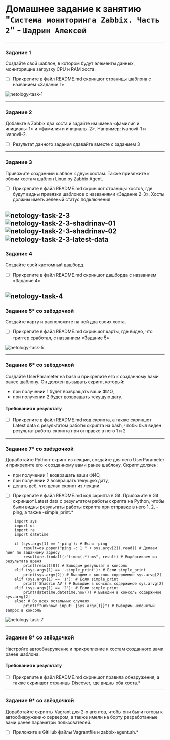 # Домашнее задание к занятию "`Система мониторинга Zabbix. Часть 2`" - `Шадрин Алексей`

---

### Задание 1
Создайте свой шаблон, в котором будут элементы данных, мониторящие загрузку CPU и RAM хоста.

- [ ] Прикрепите в файл README.md скриншот страницы шаблона с названием «Задание 1»

![netology-task-1](https://github.com/AleksShadrin/netology/blob/main/9-03-ZabbixPart2/1.png)

 ---

### Задание 2
Добавьте в Zabbix два хоста и задайте им имена <фамилия и инициалы-1> и <фамилия и инициалы-2>. Например: ivanovii-1 и ivanovii-2.

- [ ] Результат данного задания сдавайте вместе с заданием 3
 ---

### Задание 3
Привяжите созданный шаблон к двум хостам. Также привяжите к обоим хостам шаблон Linux by Zabbix Agent.

- [ ] Прикрепите в файл README.md скриншот страницы хостов, где будут видны привязки шаблонов с названиями «Задание 2-3». Хосты должны иметь зелёный статус подключения

![netology-task-2-3](https://github.com/AleksShadrin/netology/blob/main/9-03-ZabbixPart2/2.png)
![netology-task-2-3-shadrinav-01](https://github.com/AleksShadrin/netology/blob/main/9-03-ZabbixPart2/3.png)
![netology-task-2-3-shadrinav-02](https://github.com/AleksShadrin/netology/blob/main/9-03-ZabbixPart2/4.png)
![netology-task-2-3-latest-data](https://github.com/AleksShadrin/netology/blob/main/9-03-ZabbixPart2/5.png)
 ---

### Задание 4
Создайте свой кастомный дашборд.

- [ ] Прикрепите в файл README.md скриншот дашборда с названием «Задание 4»

![netology-task-4](https://github.com/AleksShadrin/netology/blob/main/9-03-ZabbixPart2/6.png)
 ---

### Задание 5* со звёздочкой
Создайте карту и расположите на ней два своих хоста.

- [ ] Прикрепите в файл README.md скриншот карты, где видно, что триггер сработал, с названием «Задание 5» 

![netology-task-5](https://github.com/AleksShadrin/netology/blob/main/9-03-ZabbixPart2/7.png)

 ---

### Задание 6* со звёздочкой
Создайте UserParameter на bash и прикрепите его к созданному вами ранее шаблону. Он должен вызывать скрипт, который:
- при получении 1 будет возвращать ваши ФИО,
- при получении 2 будет возвращать текущую дату.

#### Требования к результату
- [ ] Прикрепите в файл README.md код скрипта, а также скриншот Latest data с результатом работы скрипта на bash, чтобы был виден результат работы скрипта при отправке в него 1 и 2
 
 ---

### Задание 7* со звёздочкой
Доработайте Python-скрипт из лекции, создайте для него UserParameter и прикрепите его к созданному вами ранее шаблону. 
Скрипт должен:
- при получении 1 возвращать ваши ФИО,
- при получении 2 возвращать текущую дату,
- делать всё, что делал скрипт из лекции.

- [ ] Прикрепите в файл README.md код скрипта в Git. Приложите в Git скриншот Latest data с результатом работы скрипта на Python, чтобы были видны результаты работы скрипта при отправке в него 1, 2, -ping, а также -simple_print.*
 
````
    import sys
    import os
    import re
    import datetime 

    if (sys.argv[1] == '-ping'): # Если -ping
        result=os.popen("ping -c 1 " + sys.argv[2]).read() # Делаем пинг по заданному адресу
        result=re.findall(r"time=(.*) ms", result) # Выдёргиваем из результата время
        print(result[0]) # Выводим результат в консоль
    elif (sys.argv[1] == '-simple_print'): # Если simple_print
        print(sys.argv[2]) # Выводим в консоль содержимое sys.arvg[2]
    elif (sys.argv[1] == '1'): # Если simple_print
        print('Shadrin AV') # Выводим в консоль содержимое sys.arvg[2]
    elif (sys.argv[1] == '2'): # Если simple_print
        print(datetime.datetime.now()) # Выводим в консоль содержимое sys.arvg[2]
    else: # Во всех остальных случаях
        print(f"unknown input: {sys.argv[1]}") # Выводим непонятый запрос в консоль
````

![netology-task-7](https://github.com/AleksShadrin/netology/blob/main/9-03-ZabbixPart2/9.png)

 ---

### Задание 8* со звёздочкой

Настройте автообнаружение и прикрепление к хостам созданного вами ранее шаблона.

#### Требования к результату
- [ ] Прикрепите в файл README.md скриншот правила обнаружения, а также скриншот страницы Discover, где видны оба хоста.*

 ---

### Задание 9* со звёздочкой

Доработайте скрипты Vagrant для 2-х агентов, чтобы они были готовы к автообнаружению сервером, а также имели на борту разработанные вами ранее параметры пользователей.

- [ ] Приложите в GitHub файлы Vagrantfile и zabbix-agent.sh.*